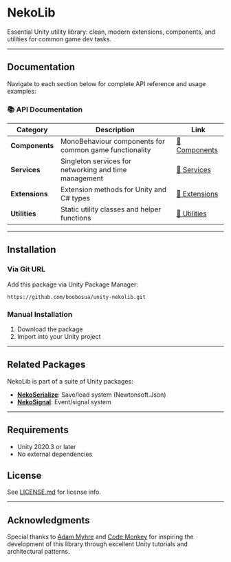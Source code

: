 # NekoLib

Essential Unity utility library: clean, modern extensions, components, and utilities for common game dev tasks.

---

## Documentation

Navigate to each section below for complete API reference and usage examples:

### 📚 API Documentation

| Category       | Description                                            | Link                                |
| -------------- | ------------------------------------------------------ | ----------------------------------- |
| **Components** | MonoBehaviour components for common game functionality | [📖 Components](Docs/components.md) |
| **Services**   | Singleton services for networking and time management  | [📖 Services](Docs/services.md)     |
| **Extensions** | Extension methods for Unity and C# types               | [📖 Extensions](Docs/extensions.md) |
| **Utilities**  | Static utility classes and helper functions            | [📖 Utilities](Docs/utilities.md)   |

---

## Installation

### Via Git URL

Add this package via Unity Package Manager:

```
https://github.com/boobosua/unity-nekolib.git
```

### Manual Installation

1. Download the package
2. Import into your Unity project

---

## Related Packages

NekoLib is part of a suite of Unity packages:

- **[NekoSerialize](https://github.com/boobosua/unity-neko-serialize)**: Save/load system (Newtonsoft.Json)
- **[NekoSignal](https://github.com/boobosua/unity-neko-signal)**: Event/signal system

---

## Requirements

- Unity 2020.3 or later
- No external dependencies

## License

See [LICENSE.md](LICENSE.md) for license info.

---

## Acknowledgments

Special thanks to [Adam Myhre](https://github.com/adammyhre) and [Code Monkey](https://www.youtube.com/@CodeMonkeyUnity) for inspiring the development of this library through excellent Unity tutorials and architectural patterns.
